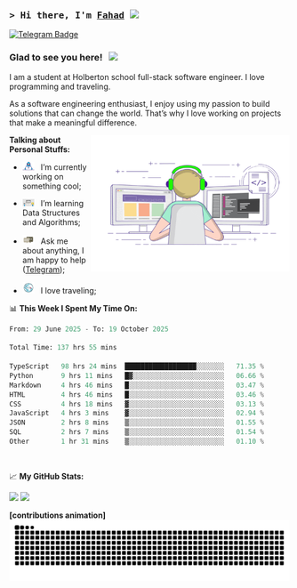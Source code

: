 ### <samp>&gt; Hi there, I'm <a href="https://github.com/Froot1/Froot1" target="_blank">Fahad</a> <img src="https://media.giphy.com/media/hvRJCLFzcasrR4ia7z/giphy.gif" width="25"> </samp>

[![Telegram Badge](https://img.shields.io/badge/-Telegram-0088cc?style=flat-square&logo=Telegram&logoColor=white)](https://t.me/i_fad)

### Glad to see you here! &nbsp; ![](https://visitor-badge.imlete.cn/?id=github.Froot1.visitor-badge&labelColor=444)


I am a student at Holberton school full-stack software engineer. I love programming and traveling.

As a software engineering enthusiast, I enjoy using my passion to build solutions that can change the world. That’s why I love working on projects that make a meaningful difference.
<p float="Right">
<img align="right" alt="GIF" src="https://github.com/Froot1/Froot1/blob/main/assets/coding.gif?raw=true" width="358" height="245"/>
</p>
  


**Talking about Personal Stuffs:**

- <img src="https://github.com/Froot1/Froot1/blob/main/assets/developer.gif?raw=true" width="21" />&nbsp;&nbsp; I’m currently working on something cool;
  
- <img src="https://github.com/Froot1/Froot1/blob/main/assets/lightning.gif?raw=true" width="21" />&nbsp;&nbsp; I’m learning Data Structures and Algorithms;
  
- <img src="https://github.com/Froot1/Froot1/blob/main/assets/message.gif?raw=true" width="21" />&nbsp;&nbsp; Ask me about anything, I am happy to help ([Telegram](https://t.me/i_fad));
  
- <img src="https://github.com/Froot1/Froot1/blob/main/assets/travel.gif?raw=true" width="21" />&nbsp;&nbsp; I love traveling;

  
 

📊 **This Week I Spent My Time On:**

<!--START_SECTION:waka-->

```python
From: 29 June 2025 - To: 19 October 2025

Total Time: 137 hrs 55 mins

TypeScript   98 hrs 24 mins  ██████████████████░░░░░░░   71.35 %
Python       9 hrs 11 mins   █▓░░░░░░░░░░░░░░░░░░░░░░░   06.66 %
Markdown     4 hrs 46 mins   █░░░░░░░░░░░░░░░░░░░░░░░░   03.47 %
HTML         4 hrs 46 mins   █░░░░░░░░░░░░░░░░░░░░░░░░   03.46 %
CSS          4 hrs 18 mins   ▓░░░░░░░░░░░░░░░░░░░░░░░░   03.13 %
JavaScript   4 hrs 3 mins    ▓░░░░░░░░░░░░░░░░░░░░░░░░   02.94 %
JSON         2 hrs 8 mins    ▒░░░░░░░░░░░░░░░░░░░░░░░░   01.55 %
SQL          2 hrs 7 mins    ▒░░░░░░░░░░░░░░░░░░░░░░░░   01.54 %
Other        1 hr 31 mins    ▒░░░░░░░░░░░░░░░░░░░░░░░░   01.10 %
```

<!--END_SECTION:waka-->
</br>


📈 **My GitHub Stats:**

<p>
  <img height="180em" src="https://github-readme-stats.vercel.app/api?username=Froot1&show_icons=true&hide_border=true&&count_private=true&include_all_commits=true" />
  <img height="180em" src="https://github-readme-stats.vercel.app/api/top-langs/?username=Froot1&exclude_repo=KNN-Image-Classification&show_icons=true&hide_border=true&layout=compact&langs_count=8"/>
</p>

**[contributions animation]**
<picture>
  <source media="(prefers-color-scheme: dark)" srcset="https://raw.githubusercontent.com/Froot1/Froot1/output/github-contribution-grid-snake-dark.svg"/>
  <source media="(prefers-color-scheme: light)" srcset="https://raw.githubusercontent.com/Froot1/Froot1/output/github-contribution-grid-snake.svg"/>
  <img alt="github contribution grid snake animation" src="https://raw.githubusercontent.com/Froot1/Froot1/output/github-contribution-grid-snake.svg"/>
</picture>
